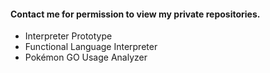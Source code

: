 
#### Contact me for permission to view my private repositories.

- Interpreter Prototype
- Functional Language Interpreter
- Pokémon GO Usage Analyzer
